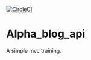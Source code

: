 [![CircleCI](https://circleci.com/gh/m-pereira/alpha_blog_api.svg?style=svg)](https://circleci.com/gh/m-pereira/alpha_blog_api)

# Alpha_blog_api

A simple mvc training.
